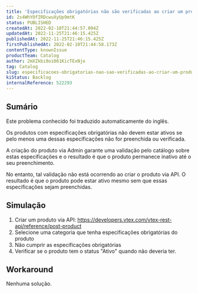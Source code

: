 ```yaml
---
title: 'Especificações obrigatórias não são verificadas ao criar um produto através de API'
id: 2s4WhYOfIRDcwuXyUp9mtK
status: PUBLISHED
createdAt: 2022-02-10T21:44:57.094Z
updatedAt: 2022-11-25T21:46:15.425Z
publishedAt: 2022-11-25T21:46:15.425Z
firstPublishedAt: 2022-02-10T21:44:58.173Z
contentType: knownIssue
productTeam: Catalog
author: 2mXZkbi0oi061KicTExNjo
tag: Catalog
slug: especificacoes-obrigatorias-nao-sao-verificadas-ao-criar-um-produto-atraves-de-api
kiStatus: Backlog
internalReference: 522293
---
```


## Sumário

<div class="alert alert-info">
  <p>Este problema conhecido foi traduzido automaticamente do inglês.</p>
</div>


Os produtos com especificações obrigatórias não devem estar ativos se pelo menos uma dessas especificações não for preenchida ou verificada.

A criação do produto via Admin garante uma validação pelo catálogo sobre estas especificações e o resultado é que o produto permanece inativo até o seu preenchimento.

No entanto, tal validação não está ocorrendo ao criar o produto via API. O resultado é que o produto pode estar ativo mesmo sem que essas especificações sejam preenchidas.



## Simulação





1. Criar um produto via API: https://developers.vtex.com/vtex-rest-api/reference/post-product
2. Selecione uma categoria que tenha especificações obrigatórias do produto
3. Não cumprir as especificações obrigatórias
4. Verificar se o produto tem o status "Ativo" quando não deveria ter.



## Workaround





Nenhuma solução.

